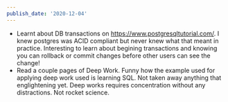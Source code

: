 ```yaml
---
publish_date: '2020-12-04'
---
```


- Learnt about DB transactions on https://www.postgresqltutorial.com/. I knew postgres was ACID compliant but never knew what that meant in practice. Interesting to learn about begining transactions and knowing you can rollback or commit changes before other users can see the change!
- Read a couple pages of Deep Work. Funny how the example used for applying deep work used is learning SQL. Not taken away anything that englightening yet. Deep works requires concentration without any distractions. Not rocket science.
